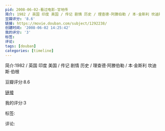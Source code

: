 ```yaml
---
pid: 2008-06-02-看过电影-甘地传
简介: 1982 / 英国 印度 美国 / 传记 剧情 历史 / 理查德·阿滕伯勒 / 本·金斯利 坎迪斯·伯根
豆瓣评分: '8.6'
链接: https://movie.douban.com/subject/1292238/
创建时间: '2008-06-02 14:25:42'
我的评分: '3'
标签:
评论:
tags: [douban]
categories: [timeline]
---
```

简介:1982 / 英国 印度 美国 / 传记 剧情 历史 / 理查德·阿滕伯勒 / 本·金斯利 坎迪斯·伯根

豆瓣评分:8.6

[链接](https://movie.douban.com/subject/1292238/)

我的评分:3

标签:

评论:

